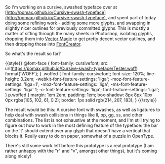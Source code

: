 So I'm working on a cursive, swashed typeface over at [http://pomax.github.io/Cursive-swash-typeface](http://pomax.github.io/Cursive-swash-typeface), and spent part of today doing some refining work - adding some more glyphs, and swapping in slightly nicer outlines for previously committed glyphs. This is mostly a matter of sifting through the many sheets in Photoshop, isolating glyphs, dropping them into [Vector Magic](http://vectormagic.com) to get pretty decent vector outlines, and then dropping those into [FontCreator](http://www.high-logic.com/font-editor/fontcreator.html).

So what's the result so far?

{{style}}
@font-face {
  font-family: cursivefont;
  src: url(https://pomax.github.io/Cursive-swash-typeface/Tester.woff) format('WOFF');
}
.woffed {
  font-family: cursivefont;
  font-size: 120%;
  line-height: 3.2em;
  -webkit-font-feature-settings: 'liga';
  -moz-font-feature-settings: 'liga=1';
  -moz-font-feature-settings: 'liga';
  -ms-font-feature-settings: 'liga' 1;
  -o-font-feature-settings: 'liga';
  font-feature-settings: 'liga';
}
p.woffed {
  margin: 1em 2em;
  padding: 1em;
  box-shadow: 8px 8px 10px 0px rgba(105, 102, 61, 0.2);
  border: 1px solid rgb(214, 207, 183);
}
{{/style}}

<p class="woffed">The result would be this: A cursive font with swashes, as well as ligatures to help deal with swash collisions in things like ll, pp, gg, ss, and other combinations. The list is not exhaustive at the moment, and I'm still trying to figure out how to work in the most defining feature of the typeface: the bar on the 't' should extend over any glyph that doesn't have a vertical that blocks it. Really easy to do on paper, somewhat of a puzzle in OpenType.</p>

There's still some work left before this prototype is a real prototype (I am rather unhappy with the "r" and "v", amongst other things), but it's coming along nicely!